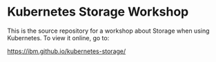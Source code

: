 # Kubernetes Storage Workshop

This is the source repository for a workshop about Storage when using Kubernetes. To view it online, go to:

<https://ibm.github.io/kubernetes-storage/>
